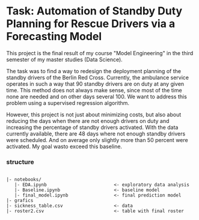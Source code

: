 # Task: Automation of Standby Duty Planning for Rescue Drivers via a Forecasting Model

This project is the final result of my course "Model Engineering" in the third semester of my master studies (Data Science).

The task was to find a way to redesign the deployment planning of the standby drivers of the Berlin Red Cross. Currently, the ambulance service operates in such a way that 90 standby drivers are on duty at any given time. This method does not always make sense, since most of the time none are needed and on other days several 100. We want to address this problem using a supervised regression algorithm.  

However, this project is not just about minimizing costs, but also about reducing the days when there are not enough drivers on duty and increasing the percentage of standby drivers activated. With the data currently available, there are 48 days where not enough standby drivers were scheduled. And on average only slightly more than 50 percent were activated. My goal wasto exceed this baseline.

### structure

```

|- notebooks/
   |- EDA.ipynb                         <- exploratory data analysis
   |- Baseline.ipynb                    <- baseline model
   |- final_model.ipynb                 <- final prediction model
|- grafics
|- sickness_table.csv                   <- data
|- roster2.csv                          <- table with final roster

```

